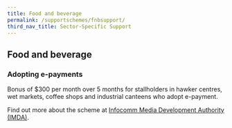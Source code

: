 ```yaml
---
title: Food and beverage
permalink: /supportschemes/fnbsupport/
third_nav_title: Sector-Specific Support
---
```


## Food and beverage

### Adopting e-payments

Bonus of $300 per month over 5 months for stallholders in hawker centres, wet markets, coffee shops and industrial canteens who adopt e-payment.

Find out more about the scheme at <a href="https://www.imda.gov.sg/hawkersgodigital" target="_blank">Infocomm Media Development Authority (IMDA)</a>.


